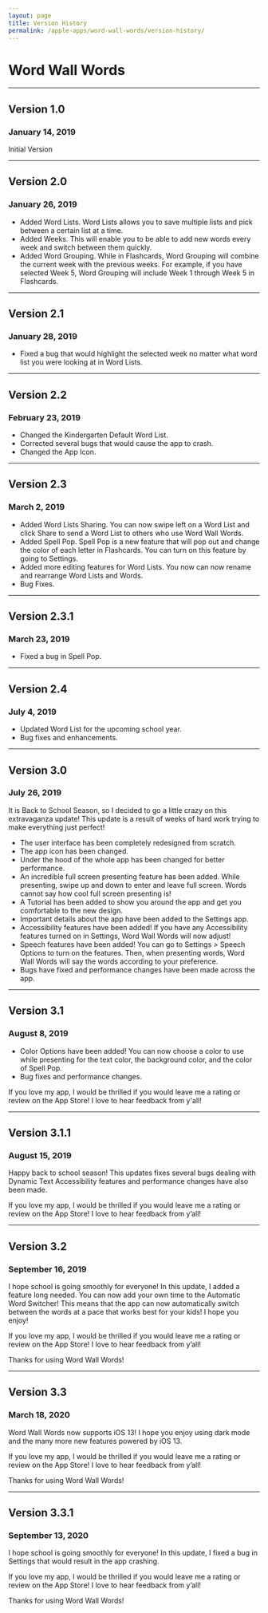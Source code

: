 ```yaml
---
layout: page
title: Version History
permalink: /apple-apps/word-wall-words/version-history/
---
```


# Word Wall Words

-----------------

## Version 1.0

### January 14, 2019

Initial Version

-----------------

## Version 2.0

### January 26, 2019

- Added Word Lists. Word Lists allows you to save multiple lists and pick between a certain list at a time.
- Added Weeks. This will enable you to be able to add new words every week and switch between them quickly.
- Added Word Grouping. While in Flashcards, Word Grouping will combine the current week with the previous weeks. For example, if you have selected Week 5, Word Grouping will include Week 1 through Week 5 in Flashcards.

-----------------

## Version 2.1

### January 28, 2019

- Fixed a bug that would highlight the selected week no matter what word list you were looking at in Word Lists.

-----------------

## Version 2.2

### February 23, 2019

- Changed the Kindergarten Default Word List.
- Corrected several bugs that would cause the app to crash.
- Changed the App Icon.

-----------------

## Version 2.3

### March 2, 2019

- Added Word Lists Sharing. You can now swipe left on a Word List and click Share to send a Word List to others who use Word Wall Words.
- Added Spell Pop. Spell Pop is a new feature that will pop out and change the color of each letter in Flashcards. You can turn on this feature by going to Settings.
- Added more editing features for Word Lists. You now can now rename and rearrange Word Lists and Words.
- Bug Fixes.

-----------------

## Version 2.3.1

### March 23, 2019

- Fixed a bug in Spell Pop.

-----------------

## Version 2.4

### July 4, 2019

- Updated Word List for the upcoming school year.
- Bug fixes and enhancements.

-----------------

## Version 3.0

### July 26, 2019

It is Back to School Season, so I decided to go a little crazy on this extravaganza update! This update is a result of weeks of hard work trying to make everything just perfect!

- The user interface has been completely redesigned from scratch.
- The app icon has been changed.
- Under the hood of the whole app has been changed for better performance.
- An incredible full screen presenting feature has been added. While presenting, swipe up and down to enter and leave full screen. Words cannot say how cool full screen presenting is!
- A Tutorial has been added to show you around the app and get you comfortable to the new design.
- Important details about the app have been added to the Settings app.
- Accessibility features have been added! If you have any Accessibility features turned on in Settings, Word Wall Words will now adjust!
- Speech features have been added! You can go to Settings > Speech Options to turn on the features. Then, when presenting words, Word Wall Words will say the words according to your preference.
- Bugs have fixed and performance changes have been made across the app.

-----------------

## Version 3.1

### August 8, 2019

- Color Options have been added! You can now choose a color to use while presenting for the text color, the background color, and the color of Spell Pop.
- Bug fixes and performance changes.

If you love my app, I would be thrilled if you would leave me a rating or review on the App Store! I love to hear feedback from y'all!

-----------------

## Version 3.1.1

### August 15, 2019

Happy back to school season! This updates fixes several bugs dealing with Dynamic Text Accessibility features and performance changes have also been made.

If you love my app, I would be thrilled if you would leave me a rating or review on the App Store! I love to hear feedback from y’all!

-----------------

## Version 3.2

### September 16, 2019

I hope school is going smoothly for everyone! In this update, I added a feature long needed. You can now add your own time to the Automatic Word Switcher! This means that the app can now automatically switch between the words at a pace that works best for your kids! I hope you enjoy!

If you love my app, I would be thrilled if you would leave me a rating or review on the App Store! I love to hear feedback from y’all!

Thanks for using Word Wall Words!

-----------------

## Version 3.3

### March 18, 2020

Word Wall Words now supports iOS 13! I hope you enjoy using dark mode and the many more new features powered by iOS 13.

If you love my app, I would be thrilled if you would leave me a rating or review on the App Store! I love to hear feedback from y’all!

Thanks for using Word Wall Words!

-----------------

## Version 3.3.1

### September 13, 2020

I hope school is going smoothly for everyone! In this update, I fixed a bug in Settings that would result in the app crashing.

If you love my app, I would be thrilled if you would leave me a rating or review on the App Store! I love to hear feedback from y’all!

Thanks for using Word Wall Words!
